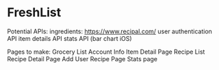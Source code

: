 # FreshList
Potential APIs:
ingredients: https://www.recipal.com/
user authentication API
 item details API
stats API (bar chart iOS) 
 
 Pages to make:
Grocery List
Account Info
Item Detail Page
Recipe List
Recipe Detail Page
Add User Recipe Page
Stats page
